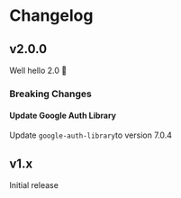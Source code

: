 # Changelog


## v2.0.0

Well hello 2.0 🎉 

### Breaking Changes

#### Update Google Auth Library
Update `google-auth-library`to version 7.0.4


## v1.x
Initial release